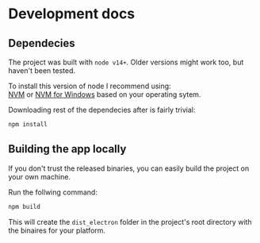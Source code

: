 # Development docs

## Dependecies

The project was built with `node v14+`. Older versions might work too, but haven't been tested.

To install this version of node I recommend using:  
[NVM](https://github.com/nvm-sh/nvm) or [NVM for Windows](https://github.com/coreybutler/nvm-windows)
based on your operating sytem.

Downloading rest of the dependecies after is fairly trivial:

```ps
npm install
```

## Building the app locally

If you don't trust the released binaries, you can easily build the project on your own machine.

Run the follwing command:

```ps
npm build
```

This will create the `dist_electron` folder in the project's root directory with the binaires for your
platform.
